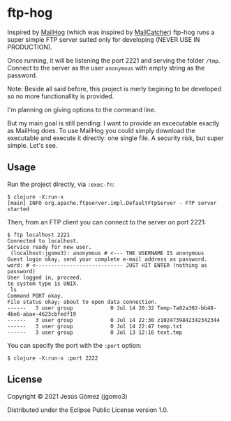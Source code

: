 # ftp-hog

Inspired by [MailHog](https://github.com/mailhog/MailHog) (which was
inspired by [MailCatcher](https://mailcatcher.me/)) ftp-hog runs a
super simple FTP server suited only for developing (NEVER USE IN
PRODUCTION).

Once running, it will be listening the port 2221 and serving the
folder `/tmp`. Connect to the server as the user `anonymous` with
empty string as the password.

Note: Beside all said before, this project is merly begining to be
developed so no more functionallity is provided.

I'm planning on giving options to the command line.

But my main goal is still pending: I want to provide an excecutable
exactly as MailHog does. To use MailHog you could simply download the
executable and execute it directly: one single file. A security risk,
but super simple. Let's see.

## Usage


Run the project directly, via `:exec-fn`:

    $ clojure -X:run-x
    [main] INFO org.apache.ftpserver.impl.DefaultFtpServer - FTP server started

Then, from an FTP client you can connect to the server on port 2221:

    $ ftp localhost 2221
	Connected to localhost.
    Service ready for new user.
     (localhost:jgomo3): anonymous # <--- THE USERNAME IS anonymous
    Guest login okay, send your complete e-mail address as password.
    word: # <---------------------------- JUST HIT ENTER (nothing as password)
    User logged in, proceed.
    te system type is UNIX.
     ls
    Command PORT okay.
    File status okay; about to open data connection.
    ------   3 user group            0 Jul 14 20:32 Temp-7a82a302-bb48-4be6-abae-4623cbfedf19
    ------   3 user group            0 Jul 14 22:30 z1024739842342342344
    ------   3 user group            0 Jul 14 22:47 temp.txt
    ------   3 user group            0 Jul 13 12:16 text.tmp


You can specify the port with the `:port` option:

    $ clojure -X:run-x :port 2222

## License

Copyright © 2021 Jesús Gómez (jgomo3)

Distributed under the Eclipse Public License version 1.0.
